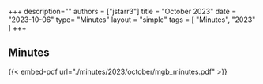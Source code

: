 +++
description=""
authors = ["jstarr3"]
title = "October 2023"
date = "2023-10-06"
type= "Minutes"
layout = "simple"
tags = [
    "Minutes",
    "2023"
]
+++

## Minutes

{{< embed-pdf url="./minutes/2023/october/mgb_minutes.pdf" >}}
